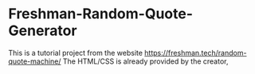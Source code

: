 # Freshman-Random-Quote-Generator
This is a tutorial project from the website https://freshman.tech/random-quote-machine/
The HTML/CSS is already provided by the creator, 
